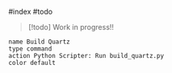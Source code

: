 #index #todo 

> [!todo] Work in progress!!

```button
name Build Quartz
type command
action Python Scripter: Run build_quartz.py
color default
```
